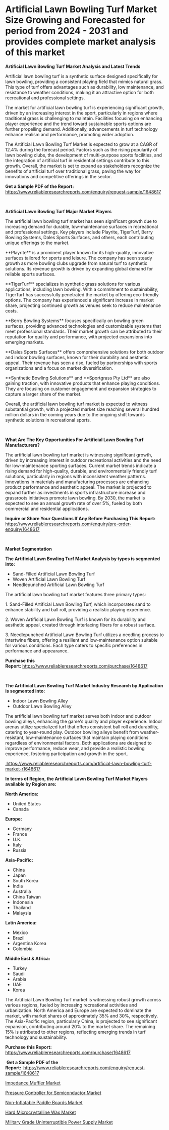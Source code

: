 <p><h1>Artificial Lawn Bowling Turf Market Size Growing and Forecasted for period from 2024 - 2031 and provides complete market analysis of this market</h1></p><p><strong>Artificial Lawn Bowling Turf Market Analysis and Latest Trends</strong></p>
<p><p>Artificial lawn bowling turf is a synthetic surface designed specifically for lawn bowling, providing a consistent playing field that mimics natural grass. This type of turf offers advantages such as durability, low maintenance, and resistance to weather conditions, making it an attractive option for both recreational and professional settings.</p><p>The market for artificial lawn bowling turf is experiencing significant growth, driven by an increasing interest in the sport, particularly in regions where traditional grass is challenging to maintain. Facilities focusing on enhancing player experience and the trend toward sustainable sports options are further propelling demand. Additionally, advancements in turf technology enhance realism and performance, promoting wider adoption.</p><p>The Artificial Lawn Bowling Turf Market is expected to grow at a CAGR of 12.4% during the forecast period. Factors such as the rising popularity of lawn bowling clubs, the development of multi-purpose sports facilities, and the integration of artificial turf in residential settings contribute to this growth. Overall, the market is set to expand as stakeholders recognize the benefits of artificial turf over traditional grass, paving the way for innovations and competitive offerings in the sector.</p></p>
<p><strong>Get a Sample PDF of the Report:&nbsp;</strong> <a href="https://www.reliableresearchreports.com/enquiry/request-sample/1648617?utm_campaign=40&utm_medium=2&utm_source=Github&utm_content=ia&utm_term=15102024&utm_id=artificial-lawn-bowling-turf">https://www.reliableresearchreports.com/enquiry/request-sample/1648617</a></p>
<p>&nbsp;</p>
<p><strong>Artificial Lawn Bowling Turf Major Market Players</strong></p>
<p><p>The artificial lawn bowling turf market has seen significant growth due to increasing demand for durable, low-maintenance surfaces in recreational and professional settings. Key players include Playrite, TigerTurf, Berry Bowling Systems, Dales Sports Surfaces, and others, each contributing unique offerings to the market.</p><p>**Playrite** is a prominent player known for its high-quality, innovative surfaces tailored for sports and leisure. The company has seen steady growth as more bowling clubs upgrade from natural turf to synthetic solutions. Its revenue growth is driven by expanding global demand for reliable sports surfaces.</p><p>**TigerTurf** specializes in synthetic grass solutions for various applications, including lawn bowling. With a commitment to sustainability, TigerTurf has successfully penetrated the market by offering eco-friendly options. The company has experienced a significant increase in market share, projecting continued growth as venues seek to reduce maintenance costs.</p><p>**Berry Bowling Systems** focuses specifically on bowling green surfaces, providing advanced technologies and customizable systems that meet professional standards. Their market growth can be attributed to their reputation for quality and performance, with projected expansions into emerging markets.</p><p>**Dales Sports Surfaces** offers comprehensive solutions for both outdoor and indoor bowling surfaces, known for their durability and aesthetic appeal. Their revenue has seen a rise, fueled by partnerships with sports organizations and a focus on market diversification.</p><p>**Synthetic Bowling Solutions** and **Sportgrass Pty Ltd** are also gaining traction, with innovative products that enhance playing conditions. They are focusing on customer engagement and expansion strategies to capture a larger share of the market.</p><p>Overall, the artificial lawn bowling turf market is expected to witness substantial growth, with a projected market size reaching several hundred million dollars in the coming years due to the ongoing shift towards synthetic solutions in recreational sports.</p></p>
<p>&nbsp;</p>
<p><strong>What Are The Key Opportunities For Artificial Lawn Bowling Turf Manufacturers?</strong></p>
<p><p>The artificial lawn bowling turf market is witnessing significant growth, driven by increasing interest in outdoor recreational activities and the need for low-maintenance sporting surfaces. Current market trends indicate a rising demand for high-quality, durable, and environmentally friendly turf solutions, particularly in regions with inconsistent weather patterns. Innovations in materials and manufacturing processes are enhancing product performance and aesthetic appeal. The market is projected to expand further as investments in sports infrastructure increase and grassroots initiatives promote lawn bowling. By 2030, the market is expected to see an annual growth rate of over 5%, fueled by both commercial and residential applications.</p></p>
<p><strong>Inquire or Share Your Questions If Any Before Purchasing This Report:</strong> <a href="https://www.reliableresearchreports.com/enquiry/pre-order-enquiry/1648617?utm_campaign=40&utm_medium=2&utm_source=Github&utm_content=ia&utm_term=15102024&utm_id=artificial-lawn-bowling-turf">https://www.reliableresearchreports.com/enquiry/pre-order-enquiry/1648617</a></p>
<p>&nbsp;</p>
<p><strong>Market Segmentation</strong></p>
<p><strong>The Artificial Lawn Bowling Turf Market Analysis by types is segmented into:</strong></p>
<p><ul><li>Sand-Filled Artificial Lawn Bowling Turf</li><li>Woven Artificial Lawn Bowling Turf</li><li>Needlepunched Artificial Lawn Bowling Turf</li></ul></p>
<p><p>The artificial lawn bowling turf market features three primary types: </p><p>1. Sand-Filled Artificial Lawn Bowling Turf, which incorporates sand to enhance stability and ball roll, providing a realistic playing experience.</p><p>2. Woven Artificial Lawn Bowling Turf is known for its durability and aesthetic appeal, created through interlacing fibers for a robust surface.</p><p>3. Needlepunched Artificial Lawn Bowling Turf utilizes a needling process to intertwine fibers, offering a resilient and low-maintenance option suitable for various conditions. Each type caters to specific preferences in performance and appearance.</p></p>
<p><strong>Purchase this Report:&nbsp;</strong><a href="https://www.reliableresearchreports.com/purchase/1648617?utm_campaign=40&utm_medium=2&utm_source=Github&utm_content=ia&utm_term=15102024&utm_id=artificial-lawn-bowling-turf">https://www.reliableresearchreports.com/purchase/1648617</a></p>
<p>&nbsp;</p>
<p><strong>The Artificial Lawn Bowling Turf Market Industry Research by Application is segmented into:</strong></p>
<p><ul><li>Indoor Lawn Bowling Alley</li><li>Outdoor Lawn Bowling Alley</li></ul></p>
<p><p>The artificial lawn bowling turf market serves both indoor and outdoor bowling alleys, enhancing the game's quality and player experience. Indoor arenas utilize specialized turf that offers consistent ball roll and durability, catering to year-round play. Outdoor bowling alleys benefit from weather-resistant, low-maintenance surfaces that maintain playing conditions regardless of environmental factors. Both applications are designed to improve performance, reduce wear, and provide a realistic bowling experience, fostering participation and growth in the sport.</p></p>
<p><a href="https://www.reliableresearchreports.com/artificial-lawn-bowling-turf-market-r1648617?utm_campaign=40&utm_medium=2&utm_source=Github&utm_content=ia&utm_term=15102024&utm_id=artificial-lawn-bowling-turf">&nbsp;https://www.reliableresearchreports.com/artificial-lawn-bowling-turf-market-r1648617</a></p>
<p><strong>In terms of Region, the Artificial Lawn Bowling Turf Market Players available by Region are:</strong></p>
<p>
    <p> <strong> North America: </strong>
        <ul>
            <li>United States</li>
            <li>Canada</li>
        </ul>
        </p> 
    <p> <strong> Europe: </strong>
        <ul>
            <li>Germany</li>
            <li>France</li>
            <li>U.K.</li>
            <li>Italy</li>
            <li>Russia</li>
        </ul>
        </p> 
    <p> <strong> Asia-Pacific: </strong>
        <ul>
            <li>China</li>
            <li>Japan</li>
            <li>South Korea</li>
            <li>India</li>
            <li>Australia</li>
            <li>China Taiwan</li>
            <li>Indonesia</li>
            <li>Thailand</li>
            <li>Malaysia</li>
        </ul>
        </p> 
    <p> <strong> Latin America: </strong>
        <ul>
            <li>Mexico</li>
            <li>Brazil</li>
            <li>Argentina Korea</li>
            <li>Colombia</li>
        </ul>
        </p> 
    <p> <strong> Middle East & Africa: </strong>
        <ul>
            <li>Turkey</li>
            <li>Saudi</li>
            <li>Arabia</li>
            <li>UAE</li>
            <li>Korea</li>
        </ul>
    </p>
    </p>
<p><p>The Artificial Lawn Bowling Turf market is witnessing robust growth across various regions, fueled by increasing recreational activities and urbanization. North America and Europe are expected to dominate the market, with market shares of approximately 35% and 30%, respectively. The Asia-Pacific region, particularly China, is projected to see significant expansion, contributing around 20% to the market share. The remaining 15% is attributed to other regions, reflecting emerging trends in turf technology and sustainability.</p></p>
<p><strong>Purchase this Report: </strong><a href="https://www.reliableresearchreports.com/purchase/1648617?utm_campaign=40&utm_medium=2&utm_source=Github&utm_content=ia&utm_term=15102024&utm_id=artificial-lawn-bowling-turf">https://www.reliableresearchreports.com/purchase/1648617</a></p>
<p>&nbsp;<strong>Get a Sample PDF of the Report:&nbsp;&nbsp;</strong><a href="https://www.reliableresearchreports.com/enquiry/request-sample/1648617?utm_campaign=40&utm_medium=2&utm_source=Github&utm_content=ia&utm_term=15102024&utm_id=artificial-lawn-bowling-turf">https://www.reliableresearchreports.com/enquiry/request-sample/1648617</a></p>
<p><strong></strong></p>
<p><p><a href="https://github.com/tacitam515l/Market-Research-Report-List-1/blob/main/impedance-muffler-market.md?utm_campaign=40&utm_medium=2&utm_source=Github&utm_content=ia&utm_term=15102024&utm_id=artificial-lawn-bowling-turf">Impedance Muffler Market</a></p><p><a href="https://www.linkedin.com/pulse/pressure-controller-semiconductor-market-trends-growth-outlook-2ko7e?utm_campaign=40&utm_medium=2&utm_source=Github&utm_content=ia&utm_term=15102024&utm_id=artificial-lawn-bowling-turf">Pressure Controller for Semiconductor Market</a></p><p><a href="https://www.linkedin.com/pulse/non-inflatable-paddle-boards-momentum-charting-116-cagr-path-11bpe?utm_campaign=40&utm_medium=2&utm_source=Github&utm_content=ia&utm_term=15102024&utm_id=artificial-lawn-bowling-turf">Non-Inflatable Paddle Boards Market</a></p><p><a href="https://www.linkedin.com/pulse/hard-microcrystalline-wax-market-global-insights-sales-gxruf?utm_campaign=40&utm_medium=2&utm_source=Github&utm_content=ia&utm_term=15102024&utm_id=artificial-lawn-bowling-turf">Hard Microcrystalline Wax Market</a></p><p><a href="https://github.com/KejsiLoshi121/Market-Research-Report-List-1/blob/main/military-grade-uninterruptible-power-supply-market.md?utm_campaign=40&utm_medium=2&utm_source=Github&utm_content=ia&utm_term=15102024&utm_id=artificial-lawn-bowling-turf">Military Grade Uninterruptible Power Supply Market</a></p></p>